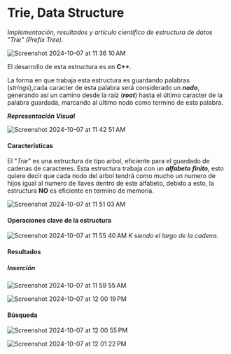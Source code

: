 # Trie, Data Structure

*Implementación, resultados y artículo científico de estructura de datos "Trie" (Prefix Tree).*

![Screenshot 2024-10-07 at 11 36 10 AM](https://github.com/user-attachments/assets/b4b599f7-c661-4f0b-a323-cab8579b401f)

El desarrollo de esta estructura es en **C++**.

La forma en que trabaja esta estructura es guardando palabras (*strings*),cada caracter de esta palabra será considerado un ***nodo***, generando así un camino desde la raíz (***root***) hasta el último caracter de la palabra guardada, marcando al último nodo como termino de esta palabra.

***Representación Visual***

![Screenshot 2024-10-07 at 11 42 51 AM](https://github.com/user-attachments/assets/78dff416-38dc-4002-a752-f27af7c8d514)

#### Características

El "*Trie*" es una estructura de tipo arbol, eficiente para el guardado de cadenas de caracteres. Esta estructura trabaja con un ***alfabeto finito***, esto quiere decir que cada nodo del arbol tendrá como mucho un numero de hijos igual al numero de llaves dentro de este alfabeto, debido a esto, la estructura **NO** es eficiente en termino de memoria.

![Screenshot 2024-10-07 at 11 51 03 AM](https://github.com/user-attachments/assets/4323c741-3bfe-47d7-a9de-7722cbdda47f)

#### Operaciones clave de la estructura

![Screenshot 2024-10-07 at 11 55 40 AM](https://github.com/user-attachments/assets/43d9c2f0-c35e-421f-b66b-35c81634fecc)
*K siendo el largo de la cadena.*

#### Resultados

##### Inserción

![Screenshot 2024-10-07 at 11 59 55 AM](https://github.com/user-attachments/assets/f5a0f2a4-ddaa-476a-bc1c-a0c642608356)


![Screenshot 2024-10-07 at 12 00 19 PM](https://github.com/user-attachments/assets/f75df0a5-61f7-4f8a-af1f-b7910859a187)


#### Búsqueda

![Screenshot 2024-10-07 at 12 00 55 PM](https://github.com/user-attachments/assets/ed4bc951-7acd-43a6-9c65-281624fbd2d4)


![Screenshot 2024-10-07 at 12 01 22 PM](https://github.com/user-attachments/assets/d72b4d8b-4feb-4281-8916-1a6cf610d78f)
